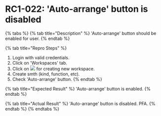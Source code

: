 # RC1-022: 'Auto-arrange' button is disabled

{% tabs %}
{% tab title="Description" %}
'Auto-arrange' button should be enabled for user.
{% endtab %}

{% tab title="Repro Steps" %}
1. Login with valid credentials.
2. Click on 'Workspaces' tab.
3. Click on ![](https://jira.corp.maana.io/images/icons/emoticons/add.png) for creating new workspace.
4. Create smth \(kind, function, etc\).
5. Check 'Auto-arrange' button.
{% endtab %}

{% tab title="Expected Result" %}
'Auto-arrange' button is enabled.
{% endtab %}

{% tab title="Actual Result" %}
'Auto-arrange' button is disabled. PFA.
{% endtab %}
{% endtabs %}

